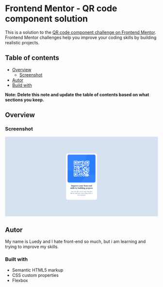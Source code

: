 # Frontend Mentor - QR code component solution

This is a solution to the [QR code component challenge on Frontend Mentor](https://www.frontendmentor.io/challenges/qr-code-component-iux_sIO_H). Frontend Mentor challenges help you improve your coding skills by building realistic projects. 

## Table of contents

- [Overview](#overview)
  - [Screenshot](#screenshot)
- [Autor](#autor)
- [Build with](#built-with)


**Note: Delete this note and update the table of contents based on what sections you keep.**

## Overview

### Screenshot

![](./design/screenshot.png)


## Autor

 My name is Luedy and I hate front-end so much, but i am learning and trying to improve my skills.

### Built with

- Semantic HTML5 markup
- CSS custom properties
- Flexbox





